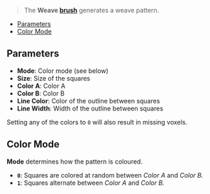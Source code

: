 > The **Weave [brush](Brush-Shaders)** generates a weave pattern.

- [Parameters](#parameters)
- [Color Mode](#color-mode)

## Parameters

- **Mode**: Color mode (see below)
- **Size**: Size of the squares
- **Color A**: Color A
- **Color B**: Color B
- **Line Color**: Color of the outline between squares
- **Line Width**: Width of the outline between squares

Setting any of the colors to `0` will also result in missing voxels.

## Color Mode

**Mode** determines how the pattern is coloured.

- **`0`**: Squares are colored at random between _Color A_ and _Color B._
- **`1`**: Squares alternate between _Color A_ and _Color B._

